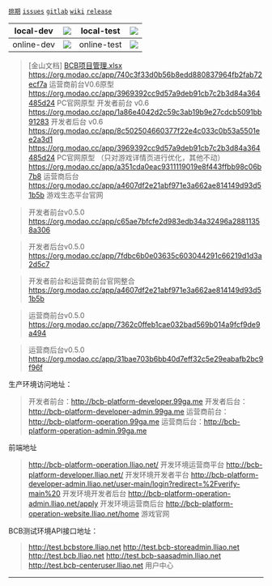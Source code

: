 [`排期`](https://docs.wps.cn/view/l/s4ec8cx/) [`issues`](http://zentao.lliao.net) [`gitlab`](http://gitlab.lliao.net) [`wiki`](http://eolinker.lliao.net/#/home/project/inside/api/list?groupID=-1&projectName=BCB%E6%B8%B8%E6%88%8F%E7%94%9F%E6%80%81%E5%B9%B3%E5%8F%B0&projectID=148)  [`release`](http://192.168.4.187:9963)

| local-dev  | ![](http://static_ecosystem.lliao.net/file/images/local.png)| local-test  | ![](http://test.static_ecosystem.lliao.net/file/images/local.png) |  
| ------- | ------- | --- |  --- | 
| online-dev  | ![](http://static_ecosystem.lliao.net/file/images/dev.png) | online-test | ![](http://test.static_ecosystem.lliao.net/file/images/test.png) | 


> [金山文档] [BCB项目管理.xlsx](https://kdocs.cn/l/s35lrNKU6)
>https://org.modao.cc/app/740c3f33d0b56b8edd880837964fb2fab72ecf7a   运营商前台V0.6原型        
>https://org.modao.cc/app/3969392cc9d57a9deb91cb7c2b3d84a364485d24     PC官网原型
>开发者前台 v0.6 https://org.modao.cc/app/1a86e4042d2c59c3ab19b9e27cdcb5091bb91283
>开发者后台 v0.6 https://org.modao.cc/app/8c502504660377f22e4c033c0b53a5501ee2a3d1
>https://org.modao.cc/app/3969392cc9d57a9deb91cb7c2b3d84a364485d24  PC官网原型 （只对游戏详情页进行优化，其他不动）
>https://org.modao.cc/app/a351cda0eac9311119019e8f443ffbb98c06b7b8  运营商后台
>https://org.modao.cc/app/a4607df2e21abf971e3a662ae814149d93d51b5b    游戏生态平台官网


>开发者前台v0.5.0
https://org.modao.cc/app/c65ae7bfcfe2d983edb34a32496a28811358a306

>开发者后台v0.5.0
https://org.modao.cc/app/7fdbc6b0e03635c603044291c66219d1d3a2d5c7


>开发者前台和运营商前台官网整合
https://org.modao.cc/app/a4607df2e21abf971e3a662ae814149d93d51b5b


>运营商前台v0.5.0
https://org.modao.cc/app/7362c0ffeb1cae032bad569b014a9fcf9de9a494

>运营商后台v0.5.0
https://org.modao.cc/app/31bae703b6bb40d7eff32c5e29eabafb2bc9f96f


生产环境访问地址： 

>
> 开发者前台：http://bcb-platform-developer.99ga.me
> 开发者后台：http://bcb-platform-developer-admin.99ga.me
> 运营商前台：http://bcb-platform-operation.99ga.me
> 运营商后台：http://bcb-platform-operation-admin.99ga.me


前端地址

> 
> http://bcb-platform-operation.lliao.net/ 开发环境运营商平台 
> http://bcb-platform-developer.lliao.net/  开发环境开发者平台 
> http://bcb-platform-developer-admin.lliao.net/user-main/login?redirect=%2Fverify-main%20  开发环境开发者后台 
> http://bcb-platform-operation-admin.lliao.net/apply  开发环境运营商后台
> http://bcb-platform-operation-website.lliao.net/home 游戏官网

BCB测试环境API接口地址：

> 
> http://test.bcbstore.lliao.net
> http://test.bcb-storeadmin.lliao.net
> http://test.bcb.lliao.net
> http://test.bcb-saasadmin.lliao.net
> http://test.bcb-centeruser.lliao.net  用户中心

---



